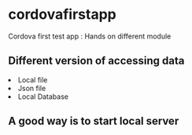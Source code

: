 # cordovafirstapp
Cordova first test app : Hands on different module 

## Different version of accessing data
<url>
<li>Local file</li>
<li>Json file</li>
<li>Local Database</li>
</ul>

<h2> A good way is to start local server</h2>
